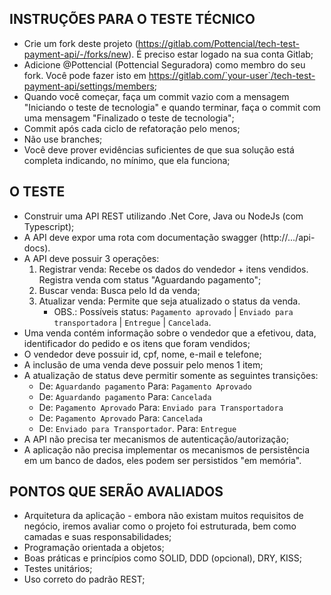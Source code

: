 ## INSTRUÇÕES PARA O TESTE TÉCNICO

- Crie um fork deste projeto (https://gitlab.com/Pottencial/tech-test-payment-api/-/forks/new). É preciso estar logado na sua conta Gitlab;
- Adicione @Pottencial (Pottencial Seguradora) como membro do seu fork. Você pode fazer isto em  https://gitlab.com/`your-user`/tech-test-payment-api/settings/members;
 - Quando você começar, faça um commit vazio com a mensagem "Iniciando o teste de tecnologia" e quando terminar, faça o commit com uma mensagem "Finalizado o teste de tecnologia";
 - Commit após cada ciclo de refatoração pelo menos;
 - Não use branches;
 - Você deve prover evidências suficientes de que sua solução está completa indicando, no mínimo, que ela funciona;


## O TESTE
- Construir uma API REST utilizando .Net Core, Java ou NodeJs (com Typescript);
- A API deve expor uma rota com documentação swagger (http://.../api-docs).
- A API deve possuir 3 operações:
  1) Registrar venda: Recebe os dados do vendedor + itens vendidos. Registra venda com status "Aguardando pagamento";
  2) Buscar venda: Busca pelo Id da venda;
  3) Atualizar venda: Permite que seja atualizado o status da venda.
     * OBS.: Possíveis status: `Pagamento aprovado` | `Enviado para transportadora` | `Entregue` | `Cancelada`.
- Uma venda contém informação sobre o vendedor que a efetivou, data, identificador do pedido e os itens que foram vendidos;
- O vendedor deve possuir id, cpf, nome, e-mail e telefone;
- A inclusão de uma venda deve possuir pelo menos 1 item;
- A atualização de status deve permitir somente as seguintes transições: 
  - De: `Aguardando pagamento` Para: `Pagamento Aprovado`
  - De: `Aguardando pagamento` Para: `Cancelada`
  - De: `Pagamento Aprovado` Para: `Enviado para Transportadora`
  - De: `Pagamento Aprovado` Para: `Cancelada`
  - De: `Enviado para Transportador`. Para: `Entregue`
- A API não precisa ter mecanismos de autenticação/autorização;
- A aplicação não precisa implementar os mecanismos de persistência em um banco de dados, eles podem ser persistidos "em memória".

## PONTOS QUE SERÃO AVALIADOS
- Arquitetura da aplicação - embora não existam muitos requisitos de negócio, iremos avaliar como o projeto foi estruturada, bem como camadas e suas responsabilidades;
- Programação orientada a objetos;
- Boas práticas e princípios como SOLID, DDD (opcional), DRY, KISS;
- Testes unitários;
- Uso correto do padrão REST;
